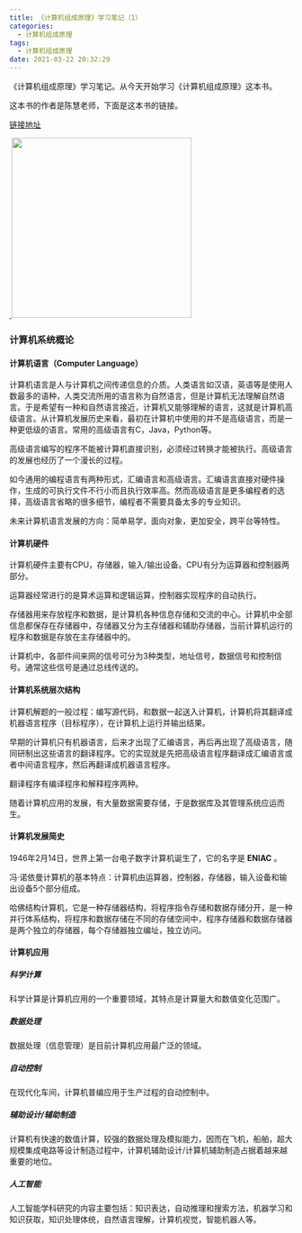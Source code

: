 ```yaml
---
title: 《计算机组成原理》学习笔记（1）
categories:
  - 计算机组成原理
tags:
  - 计算机组成原理
date: 2021-03-22 20:32:29
---
```


《计算机组成原理》学习笔记。从今天开始学习《计算机组成原理》这本书。

<!-- more -->

这本书的作者是陈慧老师，下面是这本书的链接。

[链接地址](https://www.amazon.cn/dp/B07GZ7MMP2/)

<a href="https://www.amazon.cn/dp/B07GZ7MMP2/" target="_blank" >

​     <img src="01.png" width=320px> 

</a>

### 计算机系统概论

#### 计算机语言（Computer Language）

计算机语言是人与计算机之间传递信息的介质。人类语言如汉语，英语等是使用人数最多的语种，人类交流所用的语言称为自然语言，但是计算机无法理解自然语言。于是希望有一种和自然语言接近，计算机又能够理解的语言，这就是计算机高级语言。从计算机发展历史来看，最初在计算机中使用的并不是高级语言，而是一种更低级的语言。常用的高级语言有C，Java，Python等。

高级语言编写的程序不能被计算机直接识别，必须经过转换才能被执行。高级语言的发展也经历了一个漫长的过程。

如今通用的编程语言有两种形式，汇编语言和高级语言。汇编语言直接对硬件操作，生成的可执行文件不行小而且执行效率高。然而高级语言是更多编程者的选择，高级语言省略的很多细节，编程者不需要具备太多的专业知识。

未来计算机语言发展的方向：简单易学，面向对象，更加安全，跨平台等特性。

#### 计算机硬件

计算机硬件主要有CPU，存储器，输入/输出设备。CPU有分为运算器和控制器两部分。

运算器经常进行的是算术运算和逻辑运算，控制器实现程序的自动执行。

存储器用来存放程序和数据，是计算机各种信息存储和交流的中心。计算机中全部信息都保存在存储器中，存储器又分为主存储器和辅助存储器，当前计算机运行的程序和数据是存放在主存储器中的。

计算机中，各部件间来网的信号可分为3种类型，地址信号，数据信号和控制信号。通常这些信号是通过总线传送的。

#### 计算机系统层次结构

计算机解题的一般过程：编写源代码，和数据一起送入计算机，计算机将其翻译成机器语言程序（目标程序），在计算机上运行并输出结果。

早期的计算机只有机器语言，后来才出现了汇编语言，再后再出现了高级语言，随同研制出这些语言的翻译程序。它的实现就是先把高级语言程序翻译成汇编语言或者中间语言程序，然后再翻译成机器语言程序。

翻译程序有编译程序和解释程序两种。

随着计算机应用的发展，有大量数据需要存储，于是数据库及其管理系统应运而生。

#### 计算机发展简史

1946年2月14日，世界上第一台电子数字计算机诞生了，它的名字是 **ENIAC** 。

冯·诺依曼计算机的基本特点：计算机由运算器，控制器，存储器，输入设备和输出设备5个部分组成。

哈佛结构计算机，它是一种存储器结构，将程序指令存储和数据存储分开，是一种并行体系结构，将程序和数据存储在不同的存储空间中，程序存储器和数据存储器是两个独立的存储器，每个存储器独立编址，独立访问。

#### 计算机应用

##### 科学计算

科学计算是计算机应用的一个重要领域，其特点是计算量大和数值变化范围广。

##### 数据处理

数据处理（信息管理）是目前计算机应用最广泛的领域。

##### 自动控制

在现代化车间，计算机普编应用于生产过程的自动控制中。

##### 辅助设计/辅助制造

计算机有快速的数值计算，较强的数据处理及模拟能力，因而在飞机，船舶，超大规模集成电路等设计制造过程中，计算机辅助设计/计算机辅助制造占据着越来越重要的地位。

##### 人工智能

人工智能学科研究的内容主要包括：知识表达，自动推理和搜索方法，机器学习和知识获取，知识处理体统，自然语言理解，计算机视觉，智能机器人等。

